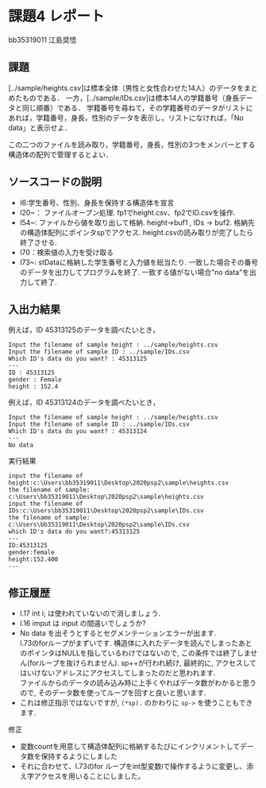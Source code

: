 # 課題4 レポート

bb35319011 江島奨悟

## 課題

[../sample/heights.csv]は標本全体（男性と女性合わせた14人）のデータをまとめたものである．
一方，[../sample/IDs.csv]は標本14人の学籍番号（身長データと同じ順番）である．
学籍番号を尋ねて，その学籍番号のデータがリストにあれば，学籍番号，身長，性別のデータを表示し，リストになければ，「No data」と表示せよ．

この二つのファイルを読み取り，学籍番号，身長，性別の3つをメンバーとする構造体の配列で管理するとよい．

## ソースコードの説明
- l6:学生番号、性別、身長を保持する構造体を宣言
- l20~：
  ファイルオープン処理.
  fp1でheight.csv、fp2でID.csvを操作.
- l54~:
  ファイルから値を取り出して格納.
  height->buf1 , IDs -> buf2.
  格納先の構造体配列にポインタspでアクセス.
  height.csvの読み取りが完了したら終了させる.
- l70：検索値の入力を受け取る
- l73~:
  stDataに格納した学生番号と入力値を総当たり.
  一致した場合その番号のデータを出力してプログラムを終了.
  一致する値がない場合"no data"を出力して終了.


  

## 入出力結果

例えば，ID 45313125のデータを調べたいとき，

```
Input the filename of sample height : ../sample/heights.csv
Input the filename of sample ID : ../sample/IDs.csv
Which ID's data do you want? : 45313125
---
ID : 45313125
gender : Female
height : 152.4
```

例えば，ID 45313124のデータを調べたいとき，

```
Input the filename of sample height : ../sample/heights.csv
Input the filename of sample ID : ../sample/IDs.csv
Which ID's data do you want? : 45313124
---
No data
```

実行結果
```
input the filename of height:c:\Users\bb35319011\Desktop\2020psp2\sample\heights.csv
the filename of sample: c:\Users\bb35319011\Desktop\2020psp2\sample\heights.csv
input the filename of IDs:c:\Users\bb35319011\Desktop\2020psp2\sample\IDs.csv
the filename of sample: c:\Users\bb35319011\Desktop\2020psp2\sample\IDs.csv
which ID's data do you want?:45313125
---
ID:45313125
gender:female
height:152.400
---
```

## 修正履歴
- l.17 int i; は使われていないので消しましょう. 
- l.16 imput は input の間違いでしょうか?
- No data を出そうとするとセグメンテーションエラーが出ます.  
l.73のforループがまずいです. 構造体に入れたデータを読んでしまったあとのポインタはNULLを指しているわけではないので, この条件では終了しません(forループを抜けられません). sp++が行われ続け, 最終的に, アクセスしてはいけないアドレスにアクセスしてしまったのだと思われます.  
ファイルからのデータの読み込み時に上手くやればデータ数がわかると思うので, そのデータ数を使ってループを回すと良いと思います.
- これは修正指示ではないですが, `(*sp).` のかわりに `sp->` を使うこともできます. 

修正
- 変数countを用意して構造体配列に格納するたびにインクリメントしてデータ数を保持するようにしました
- それに合わせて、l.73のfor ループをint型変数iで操作するように変更し、添え字アクセスを用いることにしました。